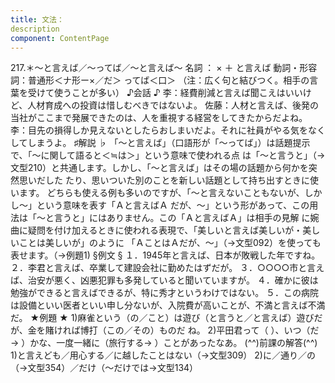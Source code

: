 ```yaml
---
title: 文法：
description
component: ContentPage
---
```



217.＊～と言えば／～ってば／～と言えば～
名詞 ： × ＋ と言えば
動詞・形容詞：普通形＜ナ形ー×／だ＞ ってば＜口＞
（注：広く句と結びつく。相手の言葉を受けて使うことが多い）
♪会話 ♪
李：経費削減と言えば聞こえはいいけど、人材育成への投資は惜しむべきではないよ。
佐藤：人材と言えば、後発の当社がここまで発展できたのは、人を重視する経営をしてきたからだよね。
李：目先の損得しか見えないとしたらおしまいだよ。それに社員がやる気をなくしてしまうよ。
♯解説 ♭
「～と言えば」（口語形が「～ってば」）は話題提示で、「～に関して語ると＜≒は＞」という意味で使われる点 は「～と言うと」（→文型210）と共通します。しかし、「～と言えば」はその場の話題から何かを突然思いだした たり、思いついた別のことを新しい話題として持ち出すときに使います。
どちらも使える例も多いのですが、「～と言えないこともないが、しかし～」という意味を表す「Ａと言えばＡ だが、～」という形があって、この用法は「～と言うと」にはありません。この「Ａと言えばＡ」は相手の見解 に婉曲に疑問を付け加えるときに使われる表現で、「美しいと言えば美しいが・美しいことは美しいが」のように 「ＡことはＡだが、～」（→文型092）を使っても表せます。（→例題1)
§例文 §
１．1945年と言えば、日本が敗戦した年ですね。
２．李君と言えば、卒業して建設会社に勤めたはずだが。
３．○○○○市と言えば、治安が悪く、凶悪犯罪も多発していると聞いていますが。
４．確かに彼は勉強ができると言えばできるが、特に秀才というわけではない。
５．この病院は設備といい医者といい申し分ないが、入院費が高いことが、不満と言えば不満だ。
★例題 ★
1)麻雀という（の／こと）は遊び（と言うと／と言えば）遊びだが、金を賭ければ博打（この／その）ものだ
ね。
2)平田君って（ ）、いつ（だ→ ）かな、一度一緒に（旅行する→ ）ことがあったなあ。
(^^)前課の解答(^^)
1)と言えども／用心する／に越したことはない（→文型309）
2)に／通り／の（→文型354）／だけ（～だけでは→文型134）
